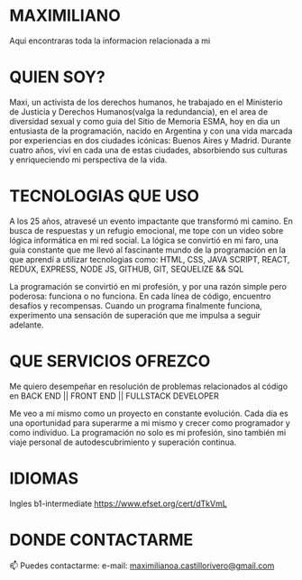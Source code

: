 # MAXIMILIANO
Aqui encontraras toda la informacion relacionada a mi

# QUIEN SOY?

Maxi, un activista de los derechos humanos, he trabajado en el Ministerio de Justicia y Derechos Humanos(valga la redundancia), en el area de diversidad sexual y como guia del Sitio de Memoria ESMA, hoy en dia un entusiasta de la programación, nacido en Argentina y con una vida marcada por experiencias en dos ciudades icónicas: Buenos Aires y Madrid. Durante cuatro años, viví en cada una de estas ciudades, absorbiendo sus culturas y enriqueciendo mi perspectiva de la vida.

# TECNOLOGIAS QUE USO

A los 25 años, atravesé un evento impactante que transformó mi camino. En busca de respuestas y un refugio emocional, me tope con un video sobre lógica informática en mi red social. La lógica se convirtió en mi faro, una guía constante que me llevó al fascinante mundo de la programación en la que aprendí a utilizar tecnologias como: HTML, CSS, JAVA SCRIPT, REACT, REDUX, EXPRESS, NODE JS, GITHUB, GIT, SEQUELIZE && SQL

La programación se convirtió en mi profesión, y por una razón simple pero poderosa: funciona o no funciona. En cada línea de código, encuentro desafíos y recompensas. Cuando un programa finalmente funciona, experimento una sensación de superación que me impulsa a seguir adelante.

# QUE SERVICIOS OFREZCO

Me quiero desempeñar en resolución de problemas relacionados al código en BACK END || FRONT END || FULLSTACK DEVELOPER

Me veo a mi mismo como un proyecto en constante evolución. Cada día es una oportunidad para superarme a mi mismo y crecer como programador y como individuo. La programación no solo es mi profesión, sino también mi viaje personal de autodescubrimiento y superación continua.

# IDIOMAS
Ingles b1-intermediate
https://www.efset.org/cert/dTkVmL

# DONDE CONTACTARME

📫 Puedes contactarme:
e-mail: maximilianoa.castillorivero@gmail.com
